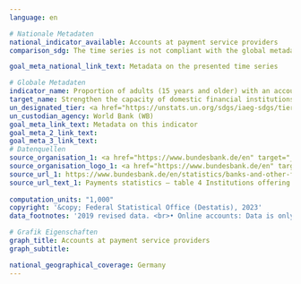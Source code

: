```yaml
---
language: en    

# Nationale Metadaten    
national_indicator_available: Accounts at payment service providers    
comparison_sdg: The time series is not compliant with the global metadata, but provides additional information.    

goal_meta_national_link_text: Metadata on the presented time series    

# Globale Metadaten    
indicator_name: Proportion of adults (15 years and older) with an account at a bank or other financial institution or with a mobile-money-service provider    
target_name: Strengthen the capacity of domestic financial institutions to encourage and expand access to banking, insurance and financial services for all    
un_designated_tier: <a href="https://unstats.un.org/sdgs/iaeg-sdgs/tier-classification/" title="Click here for more information on the UN tier classification."  target="_blank" onclick="return confirm_alert(this);">Tier I</a>    
un_custodian_agency: World Bank (WB)    
goal_meta_link_text: Metadata on this indicator    
goal_meta_2_link_text:     
goal_meta_3_link_text:         
# Datenquellen
source_organisation_1: <a href="https://www.bundesbank.de/en" target="_blank" onclick="return confirm_alert('');"> Deutsche Bundesbank </a>
source_organisation_logo_1: <a href="https://www.bundesbank.de/en" target="_blank" onclick="return confirm_alert('');"><img src="https://g205sdgs.github.io/sdg-indicators/public/OrgImgEn/bundesbank.png" alt="Logo bundesbank" style="height:60px; width:148px"/></a>
source_url_1: https://www.bundesbank.de/en/statistics/banks-and-other-financial-corporations/payments-statistics/statistics-on-payments-and-securities-trading-810330
source_url_text_1: Payments statistics – table 4 Institutions offering payment services to non-PSPs
    
computation_units: "1,000"    
copyright: '&copy; Federal Statistical Office (Destatis), 2023'    
data_footnotes: '2019 revised data. <br>• Online accounts: Data is only available from 2014.'    

# Grafik Eigenschaften    
graph_title: Accounts at payment service providers
graph_subtitle:     

national_geographical_coverage: Germany    
---
```


<span></span>